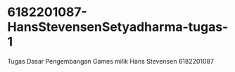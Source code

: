 # 6182201087-HansStevensenSetyadharma-tugas-1
Tugas Dasar Pengembangan Games milik Hans Stevensen 6182201087
